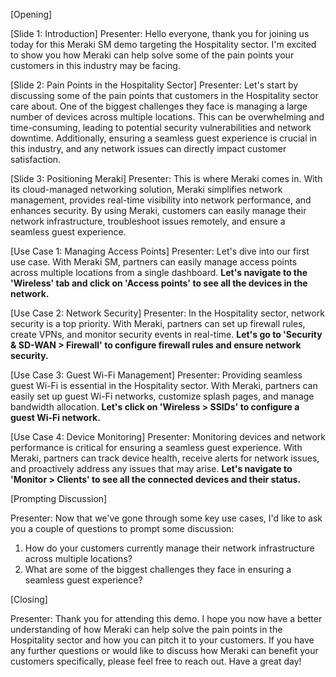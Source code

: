 [Opening]

[Slide 1: Introduction]
Presenter: Hello everyone, thank you for joining us today for this Meraki SM demo targeting the Hospitality sector. I'm excited to show you how Meraki can help solve some of the pain points your customers in this industry may be facing.

[Slide 2: Pain Points in the Hospitality Sector]
Presenter: Let's start by discussing some of the pain points that customers in the Hospitality sector care about. One of the biggest challenges they face is managing a large number of devices across multiple locations. This can be overwhelming and time-consuming, leading to potential security vulnerabilities and network downtime. Additionally, ensuring a seamless guest experience is crucial in this industry, and any network issues can directly impact customer satisfaction.

[Slide 3: Positioning Meraki]
Presenter: This is where Meraki comes in. With its cloud-managed networking solution, Meraki simplifies network management, provides real-time visibility into network performance, and enhances security. By using Meraki, customers can easily manage their network infrastructure, troubleshoot issues remotely, and ensure a seamless guest experience.

[Use Case 1: Managing Access Points]
Presenter: Let's dive into our first use case. With Meraki SM, partners can easily manage access points across multiple locations from a single dashboard. **Let's navigate to the 'Wireless' tab and click on 'Access points' to see all the devices in the network.**

[Use Case 2: Network Security]
Presenter: In the Hospitality sector, network security is a top priority. With Meraki, partners can set up firewall rules, create VPNs, and monitor security events in real-time. **Let's go to 'Security & SD-WAN > Firewall' to configure firewall rules and ensure network security.**

[Use Case 3: Guest Wi-Fi Management]
Presenter: Providing seamless guest Wi-Fi is essential in the Hospitality sector. With Meraki, partners can easily set up guest Wi-Fi networks, customize splash pages, and manage bandwidth allocation. **Let's click on 'Wireless > SSIDs' to configure a guest Wi-Fi network.**

[Use Case 4: Device Monitoring]
Presenter: Monitoring devices and network performance is critical for ensuring a seamless guest experience. With Meraki, partners can track device health, receive alerts for network issues, and proactively address any issues that may arise. **Let's navigate to 'Monitor > Clients' to see all the connected devices and their status.**

[Prompting Discussion]

Presenter: Now that we've gone through some key use cases, I'd like to ask you a couple of questions to prompt some discussion:
1. How do your customers currently manage their network infrastructure across multiple locations?
2. What are some of the biggest challenges they face in ensuring a seamless guest experience?

[Closing]

Presenter: Thank you for attending this demo. I hope you now have a better understanding of how Meraki can help solve the pain points in the Hospitality sector and how you can pitch it to your customers. If you have any further questions or would like to discuss how Meraki can benefit your customers specifically, please feel free to reach out. Have a great day!